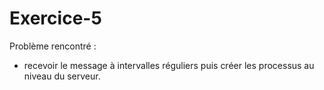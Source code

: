 # Exercice-5
Problème rencontré :
- recevoir le message à intervalles réguliers puis créer les processus au niveau du serveur.
